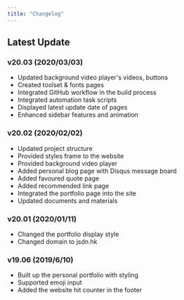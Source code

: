 ```yaml
---
title: "Changelog"
---
```


## Latest Update

### v20.03 (2020/03/03)

- Updated background video player's videos, buttons
- Created toolset & fonts pages
- Integrated GitHub workflow in the build process
- Integrated automation task scripts
- Displayed latest update date of pages
- Enhanced sidebar features and animation

### v20.02 (2020/02/02)

- Updated project structure
- Provided styles frame to the website
- Provided background video player
- Added personal blog page with Disqus message board
- Added favoured quote page
- Added recommended link page
- Integrated the portfolio page into the site
- Updated documents and materials

### v20.01 (2020/01/11)

- Changed the portfolio display style
- Changed domain to jsdn.hk

### v19.06 (2019/6/10)

- Built up the personal portfolio with styling
- Supported emoji input
- Added the website hit counter in the footer
